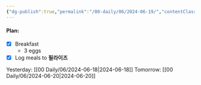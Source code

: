 ```yaml
---
{"dg-publish":true,"permalink":"/00-daily/06/2024-06-19/","contentClasses":"daily Wednesday page-white","noteIcon":"","created":"2025-01-21T01:20:16.077+10:00","updated":"2025-01-21T15:25:25.628+10:00"}
---
```


#### Plan:
- [x] Breakfast
	- 3 eggs
- [x] Log meals to **필라이즈**

Yesterday: [[00 Daily/06/2024-06-18\|2024-06-18]]
Tomorrow: [[00 Daily/06/2024-06-20\|2024-06-20]]